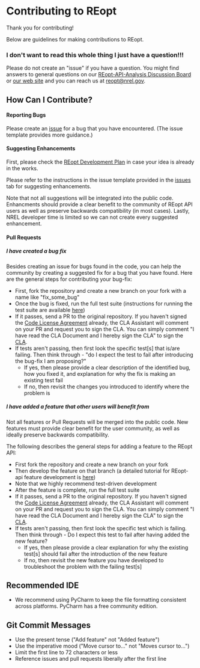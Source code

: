 # Contributing to REopt
Thank you for contributing! 

Below are guidelines for making contributions to REopt.


### I don't want to read this whole thing I just have a question!!!
Please do not create an "issue" if you have a question. You might find answers to general questions on our [REopt-API-Analysis Discussion Board](https://github.com/NREL/REopt-API-Analysis/discussions/) or [our web site](https://reopt.nrel.gov/) and you can reach us at [reopt@nrel.gov](mailto:reopt@nrel.gov). 

## How Can I Contribute?

#### Reporting Bugs
Please create an [issue](https://github.com/NREL/REopt_Lite/issues) for a bug that you have encountered. (The issue template provides more guidance.)


#### Suggesting Enhancements
First, please check the [REopt Development Plan](https://reopt.nrel.gov/development-plans.html) in case your idea is already in the works.

Please refer to the instructions in the issue template provided in the [issues](https://github.com/NREL/reopt_api/issues) tab for suggesting enhancements. 

Note that not all suggestions will be integrated into the public code. Enhancments should provide a clear benefit to the community of REopt API users as well as preserve backwards compatibility (in most cases). Lastly, NREL developer time is limited so we can not create every suggested enhancement.

#### Pull Requests

##### I have created a bug fix
Besides creating an issue for bugs found in the code, you can help the community by creating a suggested fix for a bug that you have found. Here are the general steps for contributing your bug-fix:
- First, fork the repository and create a new branch on your fork with a name like "fix_some_bug"
- Once the bug is fixed, run the full test suite (instructions for running the test suite are available [here](https://github.com/NREL/reopt_api/wiki/Testing-the-REopt-API))
- If it passes, send a PR to the original repository. If you haven't signed the [Code License Agreement](https://github.com/NREL/REopt_Lite/blob/master/cla.md) already, the CLA Assistant will comment on your PR and request you to sign the CLA. You can simply comment "I have read the CLA Document and I hereby sign the CLA" to sign the [CLA](https://github.com/NREL/REopt_Lite/blob/master/cla.md). 
- If tests aren't passing, then first look the specific test[s] that is/are failing. Then think through - "do I expect the test to fail after introducing the bug-fix I am proposing?"
    - If yes, then please provide a clear description of the identified bug, how you fixed it, and explanation for why the fix is making an existing test fail
    - If no, then revisit the changes you introduced to identify where the problem is

##### I have added a feature that other users will benefit from
Not all features or Pull Requests will be merged into the public code. New features must provide clear benefit for the user community, as well as ideally preserve backwards compatibility.

The following describes the general steps for adding a feature to the REopt API:
- First fork the repository and create a new branch on your fork
- Then develop the feature on that branch (a detailed tutorial for REopt-api feature development is [here](https://github.com/NREL/reopt_api/wiki/Developing-the-API))
- Note that we highly recommend test-driven development
- After the feature is complete, run the full test suite
- If it passes, send a PR to the original repository. If you haven't signed the [Code License Agreement](https://github.com/NREL/REopt_Lite/blob/master/cla.md) already, the CLA Assistant will comment on your PR and request you to sign the CLA. You can simply comment "I have read the CLA Document and I hereby sign the CLA" to sign the [CLA](https://github.com/NREL/REopt_Lite/blob/master/cla.md). 
- If tests aren't passing, then first look the specific test which is failing. Then think through - Do I expect this test to fail after having added the new feature? 
    - If yes, then please provide a clear explanation for why the existing test[s] should fail after the introduction of the new feature
    - If no, then revisit the new feature you have developed to troubleshoot the problem with the failing test[s]


## Recommended IDE
- We recommend using PyCharm to keep the file formatting consistent across platforms. PyCharm has a free community edition.

## Git Commit Messages
- Use the present tense ("Add feature" not "Added feature")
- Use the imperative mood ("Move cursor to..." not "Moves cursor to...")
- Limit the first line to 72 characters or less
- Reference issues and pull requests liberally after the first line
